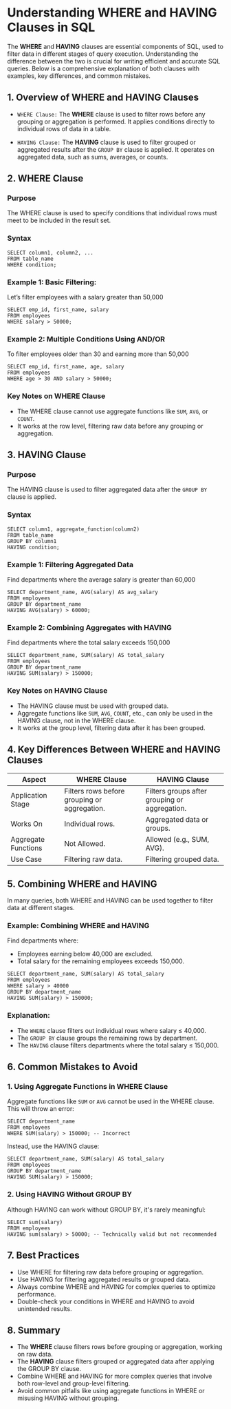 # Understanding WHERE and HAVING Clauses in SQL
The **WHERE** and **HAVING** clauses are essential components of SQL, used to filter data in different stages of query execution. Understanding the difference between the two is crucial for writing efficient and accurate SQL queries. Below is a comprehensive explanation of both clauses with examples, key differences, and common mistakes.

## 1. Overview of WHERE and HAVING Clauses
* `WHERE Clause:` The **WHERE** clause is used to filter rows before any grouping or aggregation is performed. It applies conditions directly to individual rows of data in a table.

* `HAVING Clause:` The **HAVING** clause is used to filter grouped or aggregated results after the `GROUP BY` clause is applied. It operates on aggregated data, such as sums, averages, or counts.

## 2. WHERE Clause
### Purpose
The WHERE clause is used to specify conditions that individual rows must meet to be included in the result set.
### Syntax
```
SELECT column1, column2, ...
FROM table_name
WHERE condition;
```

### Example 1: Basic Filtering:
Let’s filter employees with a salary greater than 50,000
```
SELECT emp_id, first_name, salary
FROM employees
WHERE salary > 50000;
```

### Example 2: Multiple Conditions Using AND/OR
To filter employees older than 30 and earning more than 50,000
```
SELECT emp_id, first_name, age, salary
FROM employees
WHERE age > 30 AND salary > 50000;
```

### Key Notes on WHERE Clause
* The WHERE clause cannot use aggregate functions like `SUM`, `AVG`, or `COUNT`.
* It works at the row level, filtering raw data before any grouping or aggregation.

## 3. HAVING Clause
### Purpose
The HAVING clause is used to filter aggregated data after the `GROUP BY` clause is applied.
### Syntax
```
SELECT column1, aggregate_function(column2)
FROM table_name
GROUP BY column1
HAVING condition;
```

### Example 1: Filtering Aggregated Data
Find departments where the average salary is greater than 60,000
```
SELECT department_name, AVG(salary) AS avg_salary
FROM employees
GROUP BY department_name
HAVING AVG(salary) > 60000;
```

### Example 2: Combining Aggregates with HAVING
Find departments where the total salary exceeds 150,000
```
SELECT department_name, SUM(salary) AS total_salary
FROM employees
GROUP BY department_name
HAVING SUM(salary) > 150000;
```

### Key Notes on HAVING Clause
* The HAVING clause must be used with grouped data.
* Aggregate functions like `SUM`, `AVG`, `COUNT`, etc., can only be used in the HAVING clause, not in the WHERE clause.
* It works at the group level, filtering data after it has been grouped.

## 4. Key Differences Between WHERE and HAVING Clauses
| Aspect | WHERE Clause | HAVING Clause |
| -------|------------|-----------|
|    Application Stage   |  Filters rows before grouping or aggregation.  |  Filters groups after grouping or aggregation.  |
|    Works On   |  Individual rows.  |  Aggregated data or groups.  |
|    Aggregate Functions   |  Not Allowed.  |  Allowed (e.g., SUM, AVG).  |
|    Use Case   |  Filtering raw data.  |  Filtering grouped data.  |

## 5. Combining WHERE and HAVING
In many queries, both WHERE and HAVING can be used together to filter data at different stages.
### Example: Combining WHERE and HAVING
Find departments where:
* Employees earning below 40,000 are excluded.
* Total salary for the remaining employees exceeds 150,000.
```
SELECT department_name, SUM(salary) AS total_salary
FROM employees
WHERE salary > 40000
GROUP BY department_name
HAVING SUM(salary) > 150000;
```
### Explanation:
* The `WHERE` clause filters out individual rows where salary ≤ 40,000.
* The `GROUP BY` clause groups the remaining rows by department.
* The `HAVING` clause filters departments where the total salary ≤ 150,000.

## 6. Common Mistakes to Avoid
### 1. Using Aggregate Functions in WHERE Clause
Aggregate functions like `SUM` or `AVG` cannot be used in the WHERE clause. This will throw an error:
```
SELECT department_name
FROM employees
WHERE SUM(salary) > 150000; -- Incorrect
```

Instead, use the HAVING clause:
```
SELECT department_name, SUM(salary) AS total_salary
FROM employees
GROUP BY department_name
HAVING SUM(salary) > 150000;
```

### 2. Using HAVING Without GROUP BY
Although HAVING can work without GROUP BY, it's rarely meaningful:
```
SELECT sum(salary)
FROM employees
HAVING sum(salary) > 50000; -- Technically valid but not recommended
```

## 7. Best Practices
* Use WHERE for filtering raw data before grouping or aggregation.
* Use HAVING for filtering aggregated results or grouped data.
* Always combine WHERE and HAVING for complex queries to optimize performance.
* Double-check your conditions in WHERE and HAVING to avoid unintended results.

## 8. Summary
* The **WHERE** clause filters rows before grouping or aggregation, working on raw data.
* The **HAVING** clause filters grouped or aggregated data after applying the GROUP BY clause.
* Combine WHERE and HAVING for more complex queries that involve both row-level and group-level filtering.
* Avoid common pitfalls like using aggregate functions in WHERE or misusing HAVING without grouping.